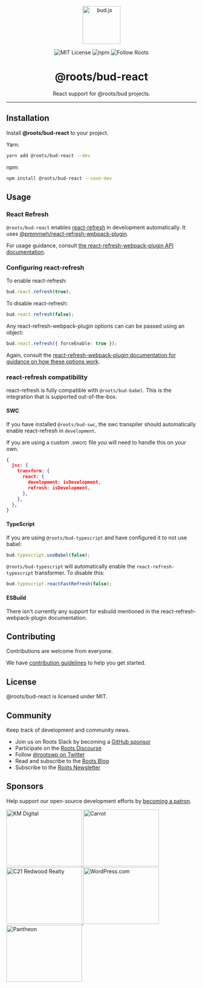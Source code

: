 <p align="center"><img src="https://cdn.roots.io/app/uploads/logo-bud.svg" height="100" alt="bud.js" /></p>

<p align="center">
  <img alt="MIT License" src="https://img.shields.io/github/license/roots/bud?color=%23525ddc&style=flat-square" />
  <img alt="npm" src="https://img.shields.io/npm/v/@roots/bud.svg?color=%23525ddc&style=flat-square" />
  <img alt="Follow Roots" src="https://img.shields.io/twitter/follow/rootswp.svg?color=%23525ddc&style=flat-square" />
</p>

<h1 align="center"><strong>@roots/bud-react</strong></h1>

<p align="center">
  React support for @roots/bud projects.
</p>

---

## Installation

Install **@roots/bud-react** to your project.

Yarn:

```sh
yarn add @roots/bud-react --dev
```

npm:

```sh
npm install @roots/bud-react --save-dev
```

## Usage

### React Refresh

`@roots/bud-react` enables [react-refresh](https://www.npmjs.com/package/react-refresh) in development automatically. It uses [@pmmmwh/react-refresh-webpack-plugin](https://github.com/pmmmwh/react-refresh-webpack-plugin).

For usage guidance, consult [the react-refresh-webpack-plugin API documentation](https://github.com/pmmmwh/react-refresh-webpack-plugin/blob/main/docs/API.md).

### Configuring react-refresh

To enable react-refresh:

```ts
bud.react.refresh(true);
```

To disable react-refresh:

```ts
bud.react.refresh(false);
```

Any react-refresh-webpack-plugin options can can be passed using an object:

```ts
bud.react.refresh({ forceEnable: true });
```

Again, consult the [react-refresh-webpack-plugin documentation for guidance on how these options work](https://github.com/pmmmwh/react-refresh-webpack-plugin/blob/main/docs/API.md#reactrefreshpluginoptions).

### react-refresh compatibility

react-refresh is fully compatible with `@roots/bud-babel`. This is the integration that is supported out-of-the-box.

#### SWC

If you have installed `@roots/bud-swc`, the swc transpiler should automatically enable react-refresh in `development`.

If you are using a custom .swcrc file you will need to handle this on your own.

```json
{
  jsc: {
    transform: {
      react: {
        development: isDevelopment,
        refresh: isDevelopment,
      },
    },
  },
}
```

#### TypeScript

If you are using `@roots/bud-typescript` and have configured it to not use babel:

```ts
bud.typescript.useBabel(false);
```

`@roots/bud-typescript` will automatically enable the `react-refresh-typescript` transformer. To disable this:

```ts
bud.typescript.reactFastRefresh(false);
```

#### ESBuild

There isn't currently any support for esbuild mentioned in the react-refresh-webpack-plugin documentation.

## Contributing

Contributions are welcome from everyone.

We have [contribution guidelines](https://github.com/roots/guidelines/blob/master/CONTRIBUTING.md) to help you get started.

## License

@roots/bud-react is licensed under MIT.

## Community

Keep track of development and community news.

- Join us on Roots Slack by becoming a [GitHub
  sponsor](https://github.com/sponsors/roots)
- Participate on the [Roots Discourse](https://discourse.roots.io/)
- Follow [@rootswp on Twitter](https://twitter.com/rootswp)
- Read and subscribe to the [Roots Blog](https://roots.io/blog/)
- Subscribe to the [Roots Newsletter](https://roots.io/subscribe/)

## Sponsors

Help support our open-source development efforts by [becoming a patron](https://www.patreon.com/rootsdev).

<a href="https://k-m.com/">
<img src="https://cdn.roots.io/app/uploads/km-digital.svg" alt="KM Digital" width="200" height="150"/>
</a>
<a href="https://carrot.com/">
<img src="https://cdn.roots.io/app/uploads/carrot.svg" alt="Carrot" width="200" height="150"/>
</a>
<a href="https://www.c21redwood.com/">
<img src="https://cdn.roots.io/app/uploads/c21redwood.svg" alt="C21 Redwood Realty" width="200" height="150"/>
</a>
<a href="https://wordpress.com/">
<img src="https://cdn.roots.io/app/uploads/wordpress.svg" alt="WordPress.com" width="200" height="150"/>
</a>
<a href="https://pantheon.io/">
<img src="https://cdn.roots.io/app/uploads/pantheon.svg" alt="Pantheon" width="200" height="150"/>
</a>
